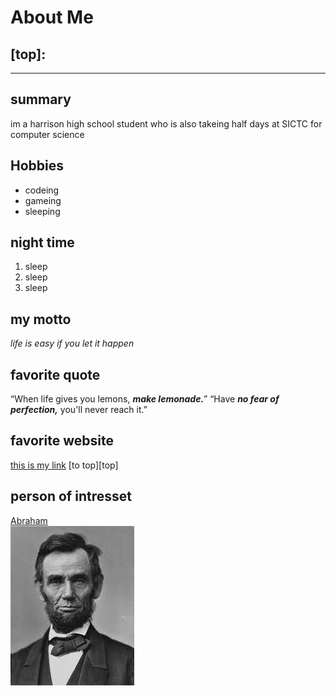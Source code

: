 # About Me
[top]:
---
---
## summary
im a harrison high school student who is also takeing half days at SICTC for computer science
## Hobbies
* codeing
* gameing
* sleeping
## night time
1. sleep
1. sleep 
1. sleep 

## my motto
*life is easy if you let it happen*

## favorite quote
“When life gives you lemons, ***make lemonade.***”
“Have ***no fear of perfection,*** you'll never reach it.”
## favorite website

[this is my link](https://www.yes.com "yes.com")
[to top][top]
## person of intresset

[Abraham](https://en.wikipedia.org/wiki/Abraham_Lincoln)<br>
<kdb>![Abraham](https://github.com/NateBrant1030/AboutMe/blob/main/download.jpg)</kdb>
